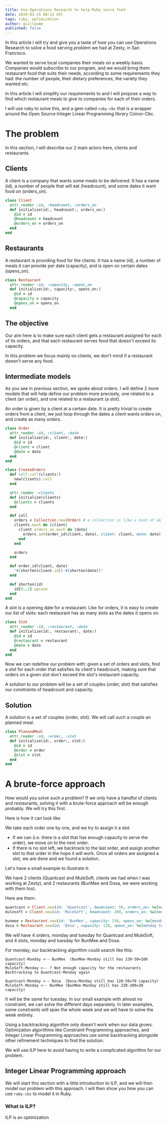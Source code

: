```yaml
---
title: Use Operations Research to help Ruby serve food
date: 2019-03-25 08:13 UTC
tags: ruby, optimization
author: guillaume
published: false
---
```


In this article I will try and give you a taste of how you can use Operations Research to solve a
food serving problem we had at Zesty, in San Francisco.

We wanted to serve local companies their meals on a weekly basis. Companies would subscribe to our
program, and we would bring them restaurant food that suits their needs, according to some
requirements they had: the number of people, their dietary preferences, the variety they wanted
etc.

In this article I will simplify our requirements to and I will propose a way to find which
restaurant meals to give to companies for each of their orders.

I will use ruby to solve this, and a gem called `ruby-cbc` that is a wrapper around the Open Source
Integer Linear Programming library Coinor-Cbc.

# The problem

In this section, I will describe our 2 main actors here, clients and restaurants.

## Clients

A client is a company that wants some meals to be delivered. It has a name (id), a number of
people that will eat (headcount), and some dates it want food on (orders_on).

```ruby
class Client
  attr_reader :id, :headcount, :orders_on
  def initialize(id:, headcount:, orders_on:)
    @id = id
    @headcount = headcount
    @orders_on = orders_on
  end
end
```

## Restaurants

A restaurant is providing food for the clients. It has a name (id), a number of meals it can
provide per date (capacity), and is open on certain dates (opens_on).

```ruby
class Restaurant
  attr_reader :id, :capacity, :opens_on
  def initialize(id:, capacity:, opens_on:)
    @id = id
    @capacity = capacity
    @opens_on = opens_on
  end
```

## The objective

Our aim here is to make sure each client gets a restaurant assigned for each of its orders, and
that each restaurant serves food that doesn't exceed its capacity.

In this problem we focus mainly on clients, we don't mind if a restaurant doesn't serve any food.

## Intermediate models

As you see in previous section, we spoke about orders. I will define 2 more models that will help
define our problem more precisely, one related to a client (an order), and one related to a
restaurant (a slot).

An order is given by a client at a certain date. It is pretty trivial to create orders from a
client, we just loop through the dates a client wants orders on, and create as many orders.

```ruby
class Order
  attr_reader :id, :client, :date
  def initialize(id:, client:, date:)
    @id = id
    @client = client
    @date = date
  end
end

class CreateOrders
  def self.call(clients:)
    new(clients).call
  end

  attr_reader :clients
  def initialize(clients)
    @clients = clients
  end

  def call
    orders = Collection.new(Order) # a collection is like a hash of objects with and id
    clients.each do |client|
      client.orders_on.each do |date|
        orders.add(order_id(client, date), client: client, date: date)
      end
    end

    orders
  end

  def order_id(client, date)
    "#{shorten(client.id)}-#{shorten(date)}"
  end

  def shorten(id)
    id[0..2].upcase
  end
end
```

A slot is a opening date for a restaurant. Like for orders, it is easy to create our list of slots:
each restaurant has as many slots as the dates it opens on.

```ruby
class Slot
  attr_reader :id, :restaurant, :date
  def initialize(id:, restaurant:, date:)
    @id = id
    @restaurant = restaurant
    @date = date
  end
end
```

Now we can redefine our problem with: given a set of orders and slots, find a slot for each order
that satisfies its client's headcount, making sure that orders on a given slot don't exceed the
slot's restaurant capacity.

A solution to our problem will be a set of couples (order, slot) that satisfies our constraints of
headcount and capacity.

## Solution

A solution is a set of couples (order, slot). We will call such a couple an planned meal.

```ruby
class PlannedMeal
  attr_reader :id, :order, :slot
  def initialize(id:, order:, slot:)
    @id = id
    @order = order
    @slot = slot
  end
end
```

# A brute-force approach

How would you solve such a problem? If we only have a handful of clients and restaurants, solving
it with a brute-force approach will be enough probably. We will try this first.

Here is how it can look like:

We take each order one by one, and we try to assign it a slot.
- If we can (i.e. there is a slot that has enough capacity to serve the order), we move on to the
  next order.
- If there is no slot left, we backtrack to the last order, and assign another slot to that order
  in the hope it will work.
Once all orders are assigned a slot, we are done and we found a solution.

Let's have a small example to illustrate it:

We have 2 clients (Quantcast and MuleSoft, clients we had when I was working at Zesty), and 2
restaurants (BunMee and Dosa, we were working with them too).

Here are them:

```ruby
quantcast = Client.new(id: 'Quantcast', headcount: 50, orders_on: %w[monday tuesday])
mulesoft = Client.new(id: 'MuleSoft', headcount: 200, orders_on: %w[monday tuesday])

bunmee = Restaurant.new(id: 'BunMee', capacity: 230, opens_on: %w[monday tuesday])
dosa = Restaurant.new(id: 'Dosa', capacity: 120, opens_on: %w[monday tuesday])
```

We will have 4 orders, monday and tuesday for Quantcast and MuleSoft, and 4 slots, monday and
tuesday for BunMee and Dosa.

For monday, our backtracking algorithm could search like this:
```
Quantcast-Monday <-- BunMee  (BunMee-Monday still has 230-50=180 capacity)
MuleSoft-Monday <-- ? Not enough capacity for the restaurants
Backtracking to Quantcast-Monday again

Quantcast-Monday <-- Dosa  (Dosa-Monday still has 120-50=70 capacity)
MuleSoft-Monday <-- BunMee (BunMee-Monday still has 230-200=30 capacity)
```

It will be the same for tuesday. In our small example with almost no constraint, we can solve the
different days separately. In later examples, some constraints will span the whole week and we will
have to solve the week entirely.

Using a backtracking algorithm only doesn't work when our data grows. Optimization algorithms like
Constraint Programming approaches, and Integer Linear Programming approaches use some backtracking
alongside other refinement techniques to find the solution.

We will use ILP here to avoid having to write a complicated algorithm for our problem.

## Integer Linear Programming approach

We will start this section with a little introduction to ILP, and we will then model our problem
with this approach. I will then show you how you can use `ruby-cbc` to model it in Ruby.

### What is ILP?

ILP is an optimization 
